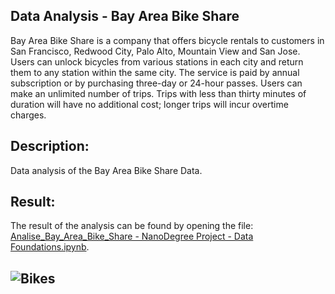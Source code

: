 ## Data Analysis - Bay Area Bike Share
Bay Area Bike Share is a company that offers bicycle rentals to customers in San Francisco, Redwood City, Palo Alto, Mountain View and San Jose. Users can unlock bicycles from various stations in each city and return them to any station within the same city. The service is paid by annual subscription or by purchasing three-day or 24-hour passes. Users can make an unlimited number of trips. Trips with less than thirty minutes of duration will have no additional cost; longer trips will incur overtime charges.

## Description:
Data analysis of the Bay Area Bike Share Data.

## Result:
The result of the analysis can be found by opening the file:
[Analise_Bay_Area_Bike_Share - NanoDegree Project - Data Foundations.ipynb](https://github.com/jonathanbcsouza/bay_area_bike_analise/blob/master/Analise_Bay_Area_Bike_Share%20-%20Nanodegree%20Data%20Foundation.ipynb).

## ![Bikes](https://br.udacity.com/assets/images/nanodegree-overview/shared/nd-projects/nd110/project-1.jpg)



